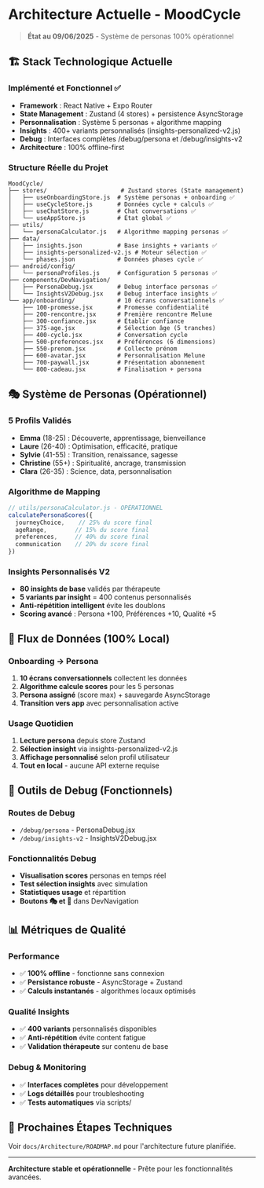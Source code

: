 # Architecture Actuelle - MoodCycle

> **État au 09/06/2025** - Système de personas 100% opérationnel

## 🏗️ **Stack Technologique Actuelle**

### Implémenté et Fonctionnel ✅
- **Framework** : React Native + Expo Router
- **State Management** : Zustand (4 stores) + persistence AsyncStorage
- **Personnalisation** : Système 5 personas + algorithme mapping
- **Insights** : 400+ variants personnalisés (insights-personalized-v2.js)
- **Debug** : Interfaces complètes /debug/persona et /debug/insights-v2
- **Architecture** : 100% offline-first

### Structure Réelle du Projet
```
MoodCycle/
├── stores/                     # Zustand stores (State management)
│   ├── useOnboardingStore.js  # Système personas + onboarding ✅
│   ├── useCycleStore.js       # Données cycle + calculs ✅
│   ├── useChatStore.js        # Chat conversations ✅
│   └── useAppStore.js         # État global ✅
├── utils/
│   └── personaCalculator.js   # Algorithme mapping personas ✅
├── data/
│   ├── insights.json          # Base insights + variants ✅
│   ├── insights-personalized-v2.js # Moteur sélection ✅
│   └── phases.json            # Données phases cycle ✅
├── android/config/
│   └── personaProfiles.js     # Configuration 5 personas ✅
├── components/DevNavigation/
│   ├── PersonaDebug.jsx       # Debug interface personas ✅
│   └── InsightsV2Debug.jsx    # Debug interface insights ✅
└── app/onboarding/            # 10 écrans conversationnels ✅
    ├── 100-promesse.jsx       # Promesse confidentialité
    ├── 200-rencontre.jsx      # Première rencontre Melune
    ├── 300-confiance.jsx      # Établir confiance
    ├── 375-age.jsx            # Sélection âge (5 tranches)
    ├── 400-cycle.jsx          # Conversation cycle
    ├── 500-preferences.jsx    # Préférences (6 dimensions)
    ├── 550-prenom.jsx         # Collecte prénom
    ├── 600-avatar.jsx         # Personnalisation Melune
    ├── 700-paywall.jsx        # Présentation abonnement
    └── 800-cadeau.jsx         # Finalisation + persona
```

## 🎭 **Système de Personas (Opérationnel)**

### 5 Profils Validés
- **Emma** (18-25) : Découverte, apprentissage, bienveillance
- **Laure** (26-40) : Optimisation, efficacité, pratique  
- **Sylvie** (41-55) : Transition, renaissance, sagesse
- **Christine** (55+) : Spiritualité, ancrage, transmission
- **Clara** (26-35) : Science, data, personnalisation

### Algorithme de Mapping
```javascript
// utils/personaCalculator.js - OPÉRATIONNEL
calculatePersonaScores({
  journeyChoice,    // 25% du score final
  ageRange,        // 15% du score final  
  preferences,     // 40% du score final
  communication    // 20% du score final
})
```

### Insights Personnalisés V2
- **80 insights de base** validés par thérapeute
- **5 variants par insight** = 400 contenus personnalisés
- **Anti-répétition intelligent** évite les doublons
- **Scoring avancé** : Persona +100, Préférences +10, Qualité +5

## 🔄 **Flux de Données (100% Local)**

### Onboarding → Persona
1. **10 écrans conversationnels** collectent les données
2. **Algorithme calcule scores** pour les 5 personas
3. **Persona assigné** (score max) + sauvegarde AsyncStorage
4. **Transition vers app** avec personnalisation active

### Usage Quotidien
1. **Lecture persona** depuis store Zustand
2. **Sélection insight** via insights-personalized-v2.js
3. **Affichage personnalisé** selon profil utilisateur
4. **Tout en local** - aucune API externe requise

## 🧪 **Outils de Debug (Fonctionnels)**

### Routes de Debug
- `/debug/persona` - PersonaDebug.jsx
- `/debug/insights-v2` - InsightsV2Debug.jsx

### Fonctionnalités Debug
- **Visualisation scores** personas en temps réel
- **Test sélection insights** avec simulation
- **Statistiques usage** et répartition
- **Boutons 🎭 et 🧪** dans DevNavigation

## 📊 **Métriques de Qualité**

### Performance
- ✅ **100% offline** - fonctionne sans connexion
- ✅ **Persistance robuste** - AsyncStorage + Zustand
- ✅ **Calculs instantanés** - algorithmes locaux optimisés

### Qualité Insights
- ✅ **400 variants** personnalisés disponibles
- ✅ **Anti-répétition** évite content fatigue
- ✅ **Validation thérapeute** sur contenu de base

### Debug & Monitoring
- ✅ **Interfaces complètes** pour développement
- ✅ **Logs détaillés** pour troubleshooting
- ✅ **Tests automatiques** via scripts/

## 🎯 **Prochaines Étapes Techniques**

Voir `docs/Architecture/ROADMAP.md` pour l'architecture future planifiée.

---

**Architecture stable et opérationnelle** - Prête pour les fonctionnalités avancées. 